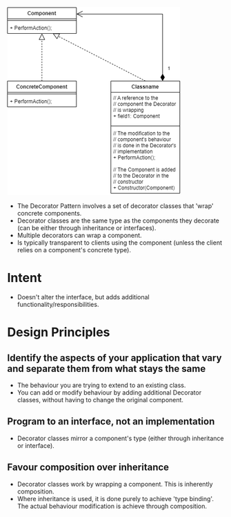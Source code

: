 ![alt text][pattern]

- The Decorator Pattern involves a set of decorator classes that 'wrap' concrete components.
- Decorator classes are the same type as the components they decorate (can be either through inheritance or interfaces).
- Multiple decorators can wrap a component.
- Is typically transparent to clients using the component (unless the client relies on a component's concrete type).

# Intent
- Doesn't alter the interface, but adds additional functionality/responsibilities.

# Design Principles
## Identify the aspects of your application that vary and separate them from what stays the same
- The behaviour you are trying to extend to an existing class.
- You can add or modify behaviour by adding additional Decorator classes, without having to change the original component.

## Program to an interface, not an implementation
- Decorator classes mirror a component's type (either through inheritance or interface).

## Favour composition over inheritance
- Decorator classes work by wrapping a component. This is inherently composition.
- Where inheritance is used, it is done purely to achieve 'type binding'. The actual behaviour modification is achieve through composition.


[pattern]: https://github.com/therealjordanlee/Design.Patterns/raw/master/src/Decorator/decorator.png "Decorator Pattern"